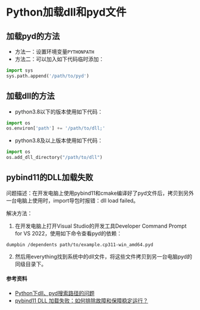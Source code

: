 # Python加载dll和pyd文件

## 加载pyd的方法

- 方法一：设置环境变量`PYTHONPATH`
- 方法二：可以加入如下代码临时添加：

```python
import sys
sys.path.append('/path/to/pyd')
```

## 加载dll的方法

- python3.8以下的版本使用如下代码：

```python
import os
os.environ['path'] += '/path/to/dll;'
```

- python3.8及以上版本使用如下代码：

```python
import os
os.add_dll_directory("/path/to/dll")
```

## pybind11的DLL加载失败

问题描述：在开发电脑上使用pybind11和cmake编译好了pyd文件后，拷贝到另外一台电脑上使用时，import导包时报错：dll load failed。

解决方法：

1. 在开发电脑上打开Visual Studio的开发工具Developer Command Prompt for VS 2022，使用如下命令查看pyd的依赖：

```
dumpbin /dependents path/to/example.cp311-win_amd64.pyd
```

2. 然后用everything找到系统中的dll文件，将这些文件拷贝到另一台电脑pyd的同级目录下。

#### 参考资料

- [Python下dll、pyd搜索路径的问题](https://hadongzhu.com/archives/69)
- [pybind11 DLL 加载失败：如何排除故障和保障稳定运行？](https://www.bytezonex.com/archives/M-nUcvDz.html)
